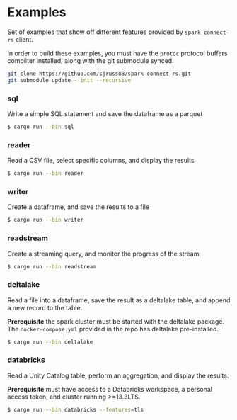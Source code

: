 # Examples

Set of examples that show off different features provided by `spark-connect-rs` client.

In order to build these examples, you must have the `protoc` protocol buffers compilter
installed, along with the git submodule synced.

```bash
git clone https://github.com/sjrusso8/spark-connect-rs.git
git submodule update --init --recursive
```

### sql

Write a simple SQL statement and save the dataframe as a parquet

```bash
$ cargo run --bin sql
```

### reader

Read a CSV file, select specific columns, and display the results

```bash
$ cargo run --bin reader
```

### writer

Create a dataframe, and save the results to a file

```bash
$ cargo run --bin writer
```

### readstream

Create a streaming query, and monitor the progress of the stream

```bash
$ cargo run --bin readstream
```

### deltalake

Read a file into a dataframe, save the result as a deltalake table, and append a new record to the table.

**Prerequisite** the spark cluster must be started with the deltalake package. The `docker-compose.yml` provided in the repo has deltalake pre-installed.

```bash
$ cargo run --bin deltalake
```

### databricks

Read a Unity Catalog table, perform an aggregation, and display the results.

**Prerequisite** must have access to a Databricks workspace, a personal access token, and cluster running >=13.3LTS.

```bash
$ cargo run --bin databricks --features=tls
```
